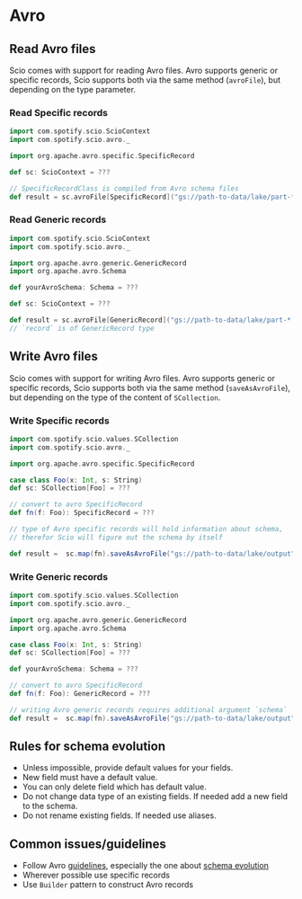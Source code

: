 # Avro

## Read Avro files

Scio comes with support for reading Avro files. Avro supports generic or specific records, Scio supports both via the same method (`avroFile`), but depending on the type parameter.

### Read Specific records

```scala mdoc:reset:silent
import com.spotify.scio.ScioContext
import com.spotify.scio.avro._

import org.apache.avro.specific.SpecificRecord

def sc: ScioContext = ???

// SpecificRecordClass is compiled from Avro schema files
def result = sc.avroFile[SpecificRecord]("gs://path-to-data/lake/part-*.avro")
```

### Read Generic records

```scala mdoc:reset:silent
import com.spotify.scio.ScioContext
import com.spotify.scio.avro._

import org.apache.avro.generic.GenericRecord
import org.apache.avro.Schema

def yourAvroSchema: Schema = ???

def sc: ScioContext = ???

def result = sc.avroFile[GenericRecord]("gs://path-to-data/lake/part-*.avro", yourAvroSchema)
// `record` is of GenericRecord type
```

## Write Avro files

Scio comes with support for writing Avro files. Avro supports generic or specific records, Scio supports both via the same method (`saveAsAvroFile`), but depending on the type of the content of `SCollection`.

### Write Specific records

```scala mdoc:reset:silent
import com.spotify.scio.values.SCollection
import com.spotify.scio.avro._

import org.apache.avro.specific.SpecificRecord

case class Foo(x: Int, s: String)
def sc: SCollection[Foo] = ???

// convert to avro SpecificRecord
def fn(f: Foo): SpecificRecord = ???

// type of Avro specific records will hold information about schema,
// therefor Scio will figure out the schema by itself

def result =  sc.map(fn).saveAsAvroFile("gs://path-to-data/lake/output")
```

### Write Generic records

```scala mdoc:reset:silent
import com.spotify.scio.values.SCollection
import com.spotify.scio.avro._

import org.apache.avro.generic.GenericRecord
import org.apache.avro.Schema

case class Foo(x: Int, s: String)
def sc: SCollection[Foo] = ???

def yourAvroSchema: Schema = ???

// convert to avro SpecificRecord
def fn(f: Foo): GenericRecord = ???

// writing Avro generic records requires additional argument `schema`
def result =  sc.map(fn).saveAsAvroFile("gs://path-to-data/lake/output", schema = yourAvroSchema)
```

## Rules for schema evolution

* Unless impossible, provide default values for your fields.
* New field must have a default value.
* You can only delete field which has default value.
* Do not change data type of an existing fields. If needed add a new field to the schema.
* Do not rename existing fields. If needed use aliases.

## Common issues/guidelines

* Follow Avro [guidelines](https://avro.apache.org/docs/current/spec.html), especially the one about [schema evolution](http://avro.apache.org/docs/current/spec.html#Schema+Resolution)
* Wherever possible use specific records
* Use `Builder` pattern to construct Avro records
